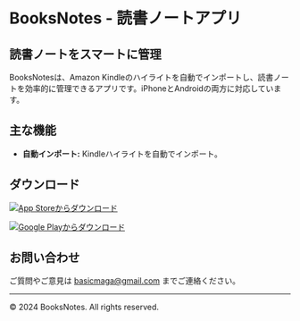 # BooksNotes - 読書ノートアプリ

## 読書ノートをスマートに管理

BooksNotesは、Amazon Kindleのハイライトを自動でインポートし、読書ノートを効率的に管理できるアプリです。iPhoneとAndroidの両方に対応しています。

## 主な機能
- **自動インポート:** Kindleハイライトを自動でインポート。


## ダウンロード

[![App Storeからダウンロード](https://linkmaker.itunes.apple.com/assets/shared/badges/ja-jp/appstore-lrg.svg)](https://apps.apple.com/jp/app/booksnotes-%E8%AA%AD%E6%9B%B8%E3%83%8E%E3%83%BC%E3%83%88%E3%82%A2%E3%83%97%E3%83%AA/id6503668417)

[![Google Playからダウンロード](https://upload.wikimedia.org/wikipedia/commons/7/78/Google_Play_Store_badge_EN.svg)](https://play.google.com/store/apps/details?id=com.booksnotes)

## お問い合わせ

ご質問やご意見は [basicmaga@gmail.com](mailto:basicmaga@gmail.com) までご連絡ください。

---

© 2024 BooksNotes. All rights reserved.
